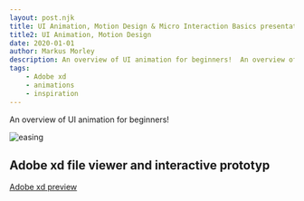 ```yaml
---
layout: post.njk
title: UI Animation, Motion Design & Micro Interaction Basics presentation (wip)
title2: UI Animation, Motion Design
date: 2020-01-01
author: Markus Morley
description: An overview of UI animation for beginners!  An overview of UI animation for beginners!  An overview of UI animation for beginners!  An overview of UI animation for beginners!
tags:
    - Adobe xd
    - animations
    - inspiration
---
```


An overview of UI animation for beginners!

![easing](/static/img/common-easing-curves.jpg "easing")

## Adobe xd file viewer and interactive prototyp

[Adobe xd preview](https://xd.adobe.com/view/5e1eaa08-7d53-4d25-ae34-28bdbad41ad1-0b4d/grid)
